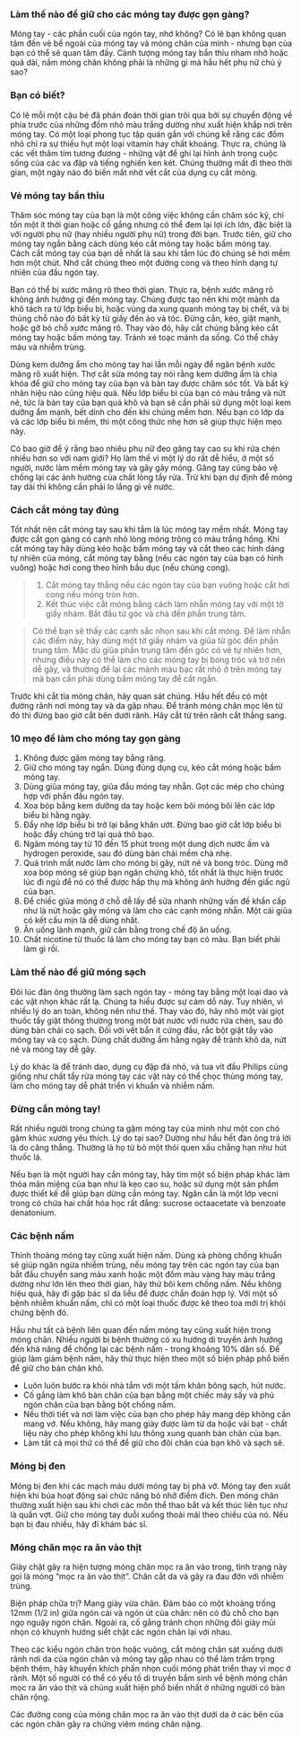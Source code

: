 
### Làm thế nào để giữ cho các móng tay được gọn gàng?

Móng tay - các phần cuối của ngón tay, nhớ không? Có lẽ bạn không quan tâm đến vẻ bề ngoài của móng tay và móng chân của mình - nhưng bạn của bạn có thể sẽ quan tâm đấy. Cảnh tượng móng tay bẩn thỉu nham nhở hoặc quá dài, nấm móng chân không phải là những gì mà hầu hết phụ nữ chú ý sao?

### Bạn có biết?

Có lẽ mỗi một cậu bé đã phán đoán thời gian trôi qua bởi sự chuyển động về phía trước của những đốm nhỏ màu trắng dường như xuất hiện khắp nơi trên móng tay. Có một loại phong tục tập quán gắn với chúng kể rằng các đốm nhỏ chỉ ra sự thiếu hụt một loại vitamin hay chất khoáng. Thực ra, chúng là các vết thâm tím tương đương - những vật để ghi lại hình ảnh trong cuộc sống của các va đập và tiếng nghiến ken két. Chúng thường mất đi theo thời gian, một ngày nào đó biến mất nhờ vết cắt của dụng cụ cắt móng.

### Vẻ móng tay bẩn thỉu

Thăm sóc móng tay của bạn là một công việc không cần chăm sóc kỹ, chỉ tốn một ít thời gian hoặc cố gắng nhưng có thể đem lại lợi ích lớn, đặc biệt là với người phụ nữ (hay nhiều người phụ nữ) trong đời bạn. Trước tiên, giữ cho móng tay ngắn bằng cách dùng kéo cắt móng tay hoặc bấm móng tay. Cách cắt móng tay của bạn dễ nhất là sau khi tắm lúc đó chúng sẽ hơi mềm hơn một chút. Nhớ cắt chúng theo một đường cong và theo hình dạng tự nhiên của đầu ngón tay.

Bạn có thể bị xước măng rô theo thời gian. Thực ra, bệnh xước măng rô không ảnh hưởng gì đến móng tay. Chúng được tạo nên khi một mảnh da khô tách ra từ lớp biểu bì, hoặc vùng da xung quanh móng tay bị chết, và bị thủng chỗ nào đó bất kỳ từ giấy đến áo và tóc. Đừng cắn, kéo, giật mạnh, hoặc gỡ bỏ chỗ xước măng rô. Thay vào đó, hãy cắt chúng bằng kéo cắt móng tay hoặc bấm móng tay. Tránh xé toạc mảnh da sống. Có thể chảy máu và nhiễm trùng.

Dùng kem dưỡng ẩm cho móng tay hai lần mỗi ngày để ngăn bệnh xước măng rô xuất hiện. Thợ cắt sửa móng tay nói rằng kem dưỡng ẩm là chìa khóa để giữ cho móng tay của bạn và bàn tay được chăm sóc tốt. Và bất kỳ nhãn hiệu nào cũng hiệu quả. Nếu lớp biểu bì của bạn có màu trắng và nứt nẻ, tức là bàn tay của bạn quá khô và bạn sẽ cần phải sử dụng một loại kem dưỡng ẩm mạnh, bết dính cho đến khi chúng mềm hơn. Nếu bạn có lớp da và các lớp biểu bì mềm, thì một công thức nhẹ hơn sẽ giúp thực hiện mẹo này.

Có bao giờ để ý rằng bao nhiêu phụ nữ đeo găng tay cao su khi rửa chén nhiều hơn so với nam giới? Họ làm thế vì một lý do rất dễ hiểu, ở một số người, nước làm mềm móng tay và gây gãy móng. Găng tay cũng bảo vệ chống lại các ảnh hưởng của chất lỏng tẩy rửa. Trừ khi bạn dự định để móng tay dài thì không cần phải lo lắng gì về nước.

### Cách cắt móng tay đúng

Tốt nhất nên cắt móng tay sau khi tắm là lúc móng tay mềm nhất. Móng tay được cắt gọn gàng có cạnh nhỏ lòng móng trông có màu trắng hồng. Khi cắt móng tay hãy dùng kéo hoặc bấm móng tay và cắt theo các hình dáng tự nhiên của móng, cắt móng tay bằng (nếu các ngón tay của bạn có hình vuông) hoặc hơi cong theo hình bầu dục (nếu chúng cong).

> 
>
> 1.  Cắt móng tay thẳng nếu các ngón tay của bạn vuông hoặc cắt hơi cong nếu móng tròn hơn.
> 2.  Kết thúc việc cắt móng bằng cách làm nhẵn móng tay với một tờ giấy nhám. Bắt đầu từ góc và chà đến phần trung tâm.

> 
> Có thể bạn sẽ thấy các cạnh sắc nhọn sau khi cắt móng. Để làm nhẵn các điểm này, hãy dùng một tờ giấy nhám và giũa từ góc đến phần trung tâm. Mặc dù giũa phần trung tâm đến góc có vẻ tự nhiên hơn, nhưng điều này có thể làm cho các móng tay bị bong tróc và trở nên dễ gãy, và thường để lại các mảnh màu bạc rất nhỏ ở trên móng tay mà bạn cần phải dùng bấm móng tay để cắt ngắn.

Trước khi cắt tỉa móng chân, hãy quan sát chúng. Hầu hết đều có một đường rãnh nơi móng tay và da gặp nhau. Để tránh móng chân mọc lên từ đó thì đừng bao giờ cắt bên dưới rãnh. Hãy cắt từ trên rãnh cắt thẳng sang.

### 10 mẹo để làm cho móng tay gọn gàng

1.  Không được gặm móng tay bằng răng.
2.  Giữ cho móng tay ngắn. Dùng đúng dụng cụ, kéo cắt móng hoặc bấm móng tay.
3.  Dùng giũa móng tay, giũa đầu móng tay nhẵn. Gọt các mép cho chúng hợp với phần đầu ngón tay.
4.  Xoa bóp bằng kem dưỡng da tay hoặc kem bôi móng bôi lên các lớp biểu bì hằng ngày.
5.  Đẩy nhẹ lớp biểu bì trở lại bằng khăn ướt. Đừng bao giờ cắt lớp biểu bì hoặc đẩy chúng trở lại quá thô bạo.
6.  Ngâm móng tay từ 10 đến 15 phút trong một dung dịch nước ấm và hydrogen peroxide, sau đó dùng bàn chải mềm chà nhẹ.
7.  Quá trình mất nước làm cho móng bị gãy, nứt nẻ và bong tróc. Dùng mỡ xoa bóp móng sẽ giúp bạn ngăn chứng khô, tốt nhất là thực hiện trước lúc đi ngủ để nó có thể được hấp thụ mà không ảnh hưởng đến giấc ngủ của bạn.
8.  Để chiếc giũa móng ở chỗ dễ lấy để sửa nhanh những vấn đề khẩn cấp như là nứt hoặc gãy móng và làm cho các cạnh móng nhẵn. Một cái giũa có kết cấu mịn là dễ dùng nhất.
9.  Ăn uống lành mạnh, giữ cân bằng trong chế độ ăn uống.
10. Chất nicotine từ thuốc lá làm cho móng tay bạn có màu. Bạn biết phải làm gì rồi.

### Làm thế nào để giữ móng sạch

Đôi lúc đàn ông thường làm sạch ngón tay - móng tay bằng một loại dao và các vật nhọn khác rất lạ. Chúng ta hiểu được sự cám dỗ này. Tuy nhiên, vì nhiều lý do an toàn, không nên như thế. Thay vào đó, hãy nhỏ một vài giọt thuốc tẩy giặt thông thường trong một bát nước với nước rửa chén, sau đó dùng bàn chải cọ sạch. Đối với vết bẩn ít cứng đầu, rắc bột giặt tẩy vào móng tay và cọ sạch. Dùng chất dưỡng ẩm hằng ngày để tránh khô da, nứt nẻ và móng tay dễ gãy.

Lý do khác là để tránh dao, dụng cụ đập đá nhỏ, và tua vít đầu Philips cũng giống như chất tẩy rửa móng tay các vật này có thể chọc thủng móng tay, làm cho móng tay dễ phát triển vi khuẩn và nhiễm nấm.

### Đừng cắn móng tay\!

Rất nhiều người trong chúng ta gặm móng tay của mình như một con chó gặm khúc xương yêu thích. Lý do tại sao? Dường như hầu hết đàn ông trả lời là do căng thẳng. Thường là họ từ bỏ một thói quen xấu chẳng hạn như hút thuốc lá.

Nếu bạn là một người hay cắn móng tay, hãy tìm một số biện pháp khác làm thỏa mãn miệng của bạn như là kẹo cao su, hoặc sử dụng một sản phẩm được thiết kế để giúp bạn dừng cắn móng tay. Ngăn cắn là một lớp vecni trong có chứa hai chất hóa học rất đắng: sucrose octaacetate và benzoate denatonium.

### Các bệnh nấm

Thỉnh thoảng móng tay cũng xuất hiện nấm. Dùng xà phòng chống khuẩn sẽ giúp ngăn ngừa nhiễm trùng, nếu móng tay trên các ngón tay của bạn bắt đầu chuyển sang màu xanh hoặc một đốm màu vàng hay màu trắng dường như lớn lên theo thời gian, hãy thử bôi kem chống nấm. Nếu không hiệu quả, hãy đi gặp bác sĩ da liễu để được chẩn đoán hợp lý. Với một số bệnh nhiễm khuẩn nấm, chỉ có một loại thuốc được kê theo toa mới trị khỏi chứng bệnh đó.

Hầu như tất cả bệnh liên quan đến nấm móng tay cũng xuất hiện trong móng chân. Nhiều người bị bệnh thường có xu hướng di truyền ảnh hưởng đến khả năng để chống lại các bệnh nấm - trong khoảng 10% dân số. Để giúp làm giảm bệnh nấm, hãy thử thực hiện theo một số biện pháp phổ biến để giữ cho bàn chân khô.

  * Luôn luôn bước ra khỏi nhà tắm với một tấm khăn bông sạch, hút nước.
  * Cố gắng làm khô bàn chân của bạn bằng một chiếc máy sấy và phủ ngón chân của bạn bằng bột chống nấm.
  * Nếu thời tiết và nơi làm việc của bạn cho phép hãy mang dép không cần mang vớ. Nếu không, hãy mang giày được làm từ da hoặc vải bạt - chất liệu này cho phép không khí lưu thông xung quanh bàn chân của bạn.
  * Làm tất cả mọi thứ có thể để giữ cho đôi chân của bạn khô và sạch sẽ.

### Móng bị đen

Móng bị đen khi các mạch máu dưới móng tay bị phá vỡ. Móng tay đen xuất hiện khi búa hoạt động sai chức năng bỏ nhỡ điểm đích. Đen móng chân thường xuất hiện sau khi chơi các môn thể thao bắt và kết thúc liên tục như là quần vợt. Giữ cho móng tay duỗi xuống thoải mái theo chiều của nó. Nếu bạn bị đau nhiều, hãy đi khám bác sĩ.

### Móng chân mọc ra ăn vào thịt

Giày chật gây ra hiện tượng móng chân mọc ra ăn vào trong, tình trạng này gọi là móng “mọc ra ăn vào thịt”. Chân cắt da và gây ra đau đớn với nhiễm trùng.

Biện pháp chữa trị? Mang giày vừa chân. Đảm bảo có một khoảng trống 12mm (1/2 in) giữa ngón cái và ngón út của chân: nên có đủ chỗ cho bạn ngọ nguậy ngón chân. Ngoài ra, cố gắng tránh chọn những đôi giày mũi nhọn có khuynh hướng siết chặt các ngón chân lại với nhau.

Theo các kiểu ngón chân tròn hoặc vuông, cắt móng chân sát xuống dưới rãnh nơi da của ngón chân và móng tay gặp nhau có thể làm trầm trọng bệnh thêm, hãy khuyến khích phần nhọn cuối móng phát triển thay vì mọc ở rãnh. Một số người có thể có yếu tố di truyền bẩm sinh về bệnh móng chân mọc ra ăn vào thịt và chúng xuất hiện phổ biến nhất ở những người có bàn chân rộng.

Các đường cong của móng chân mọc ra ăn vào thịt dưới da ở các bên của các ngón chân gây ra chứng viêm móng chân nặng.
